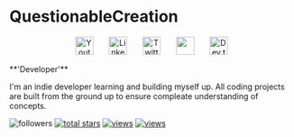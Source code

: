 # QuestionableCreation
<!-- Social icons section -->
<p align="center">
  <a href="https://www.youtube.com/@QuestionableCreation"><img width="32px" alt="Youtube" title="Youtube" src="https://i.imgur.com/qiXu7b2.png"/></a>
  &#8287;&#8287;&#8287;&#8287;&#8287;
  <a href="https://www.linkedin.com/in/ethan-bain-991709333/"><img width="32px" alt="LinkedIn" title="LinkedIn" src="https://i.imgur.com/yRpa1dQ.png"/></a>
  &#8287;&#8287;&#8287;&#8287;&#8287;
  <a href="https://x.com/QuestionableCR"><img width="32px" alt="Twitter" title="Twitter" src="https://i.imgur.com/AixJgnm.png"/></a>
  &#8287;&#8287;&#8287;&#8287;&#8287;
  <a href="https://discord.gg/XHw7gjtSwt" alt="Discord" title="Dev Pro Tips Discord Server"><img width="32px" src="https://i.imgur.com/OViZO8J.png"/></a>
  &#8287;&#8287;&#8287;&#8287;&#8287;
  <a href="https://dev.to/questionablecreation"><img width="32px" alt="Dev.to" title="DenverCoder1 Dev.to" src="https://i.imgur.com/mVm29vK.png"></a>
 
</p>
**'Developer'**

I'm an indie developer learning and building myself up. All coding projects are built from the ground up to ensure compleate understanding of concepts. 

<p align="left>
  <a href="https://github.com/ForrestKnight?tab=followers">
    <img alt="followers" title="Follow me on Github" src="https://custom-icon-badges.demolab.com/github/followers/QuestionableCreation?color=555555&labelColor=0041c2&style=for-the-badge&logo=person-add&label=Follow&logoColor=white"/></a>
  <a href="https://github.com/QuestionableCreation?tab=repositories&sort=stargazers">
    <img alt="total stars" title="Total stars on GitHub" src="https://custom-icon-badges.demolab.com/github/stars/QuestionableCreation?color=555555&style=for-the-badge&labelColor=0B6623&logo=star"/></a>
  <a href="https://github.com/DenverCoder1/Simple-View-Counter">
    <img alt="views" title="GitHub profile views" src="https://freshidea.com/jonah/app/DenverCoder1-profile-views"/></a>
  <a href="https://github.com/DenverCoder1/Simple-View-Counter">
    <img alt="views" title="GitHub profile views" src="https://freshidea.com/jonah/app/QuestionableCreation-profile-views"/></a>
</p>


